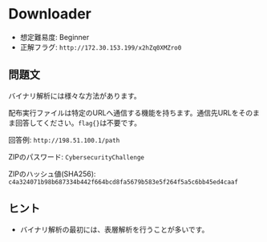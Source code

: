 # Downloader
- 想定難易度: Beginner
- 正解フラグ: `http://172.30.153.199/x2hZq0XMZro0`

## 問題文
バイナリ解析には様々な方法があります。

配布実行ファイルは特定のURLへ通信する機能を持ちます。通信先URLをそのまま回答してください。`flag{}`は不要です。

回答例: `http://198.51.100.1/path`

ZIPのパスワード: `CybersecurityChallenge`

ZIPのハッシュ値(SHA256): `c4a324071b98b687334b442f664bcd8fa5679b583e5f264f5a5c6bb45ed4caaf`

## ヒント
- バイナリ解析の最初には、表層解析を行うことが多いです。

